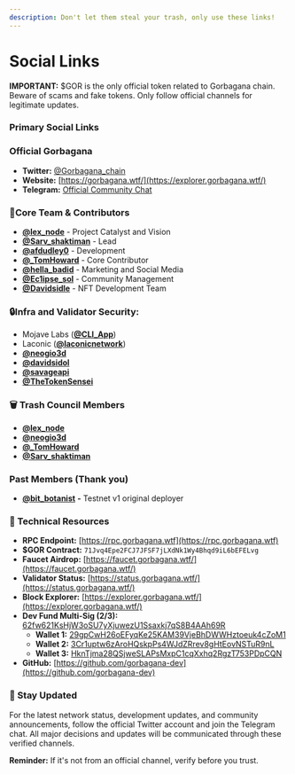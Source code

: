 ```yaml
---
description: Don't let them steal your trash, only use these links!
---
```


# Social Links

**IMPORTANT:** $GOR is the only official token related to Gorbagana chain. Beware of scams and fake tokens. Only follow official channels for legitimate updates.

### Primary Social Links

### Official Gorbagana

* **Twitter:** [@Gorbagana\_chain](https://x.com/Gorbagana_chain/)
* **Website:** [https://gorbagana.wtf/](https://explorer.gorbagana.wtf/)
* **Telegram:** [Official Community Chat](https://t.me/gorbagana_portal)

### &#x20;🤝Core Team & Contributors

* [**@lex\_node**](https://x.com/lex_node) - Project Catalyst and Vision
* [**@Sarv\_shaktiman**](https://x.com/Sarv_shaktiman) - Lead
* [**@afdudley0**](https://x.com/afdudley0) - Development
* [**@\_TomHoward**](https://x.com/_TomHoward) - Core Contributor
* [**@hella\_badid**](https://x.com/hella_badid) - Marketing and Social Media
* [**@Ec1ipse\_sol**](https://x.com/ec1ipse_sol) - Community Management
* [**@Davidsidle**](https://x.com/davidsidol) - NFT Development Team

### **🔒Infra and Validator Security:**

* Mojave Labs ([**@CLI\_App**](https://x.com/CLI_App))
* Laconic ([**@laconicnetwork**](https://x.com/laconicnetwork))
* [**@neogio3d**](https://x.com/neogio3d)
* [**@davidsidol**](https://x.com/davidsidol)
* [**@savageapi**](https://x.com/savageapi)
* [**@TheTokenSensei**](https://x.com/thetokensensei)

### **🗑 Trash Council Members**

* [**@lex\_node**](https://x.com/lex_node)
* [**@neogio3d**](https://x.com/neogio3d)
* [**@\_TomHoward**](https://x.com/_TomHoward)
* [**@Sarv\_shaktiman**](https://x.com/Sarv_shaktiman)

### Past Members (Thank you)

* [**@bit\_botanist**](https://x.com/bit_botanist) **-** Testnet v1 original deployer

### 🔗 Technical Resources

* **RPC Endpoint:** [https://rpc.gorbagana.wtf](https://rpc.gorbagana.wtf)
* **$GOR Contract:** `71Jvq4Epe2FCJ7JFSF7jLXdNk1Wy4Bhqd9iL6bEFELvg`
* **Faucet Airdrop:** [https://faucet.gorbagana.wtf/](https://faucet.gorbagana.wtf/)
* **Validator Status:** [https://status.gorbagana.wtf/](https://status.gorbagana.wtf/)
* **Block Explorer:** [https://explorer.gorbagana.wtf/](https://explorer.gorbagana.wtf/)
* **Dev Fund Multi-Sig (2/3):** [62fw621KsHjW3oSU7yXjuwezU1Ssaxkj7qS8B4AAh69R](https://solscan.io/account/62fw621KsHjW3oSU7yXjuwezU1Ssaxkj7qS8B4AAh69R)
  * **Wallet 1:** [29gpCwH26oEFyqKe25KAM39VjeBhDWWHztoeuk4cZoM1](https://solscan.io/account/29gpCwH26oEFyqKe25KAM39VjeBhDWWHztoeuk4cZoM1)
  * **Wallet 2:** [3Cr1uptw6zAroHQskpPs4WJdZRrev8gHtEovNSTuR9nL](https://solscan.io/account/3Cr1uptw6zAroHQskpPs4WJdZRrev8gHtEovNSTuR9nL)
  * **Wallet 3:** [HknTjma28QSjweSLAPsMxpC1cqXxhq2RgzT753PDpCQN](https://solscan.io/account/HknTjma28QSjweSLAPsMxpC1cqXxhq2RgzT753PDpCQN)
* **GitHub:** [https://github.com/gorbagana-dev](https://github.com/gorbagana-dev)

### 📢 Stay Updated

For the latest network status, development updates, and community announcements, follow the official Twitter account and join the Telegram chat. All major decisions and updates will be communicated through these verified channels.

**Reminder:** If it's not from an official channel, verify before you trust.
